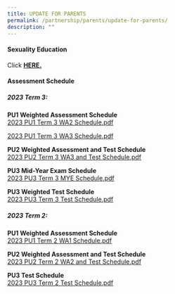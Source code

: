```yaml
---
title: UPDATE FOR PARENTS
permalink: /partnership/parents/update-for-parents/
description: ""
---
```

<h4><strong>Sexuality Education</strong></h4>
<p>Click&nbsp;<a href="/mi-experience/key-programmes/character-and-citizenship-education/sexuality-education" target="_blank" rel="noopener"><strong>HERE.</strong></a></p>
<h4><strong>Assessment Schedule</strong></h4>
<h5><strong>2023 Term 3:</strong></h5>


<p><strong> PU1 Weighted Assessment Schedule <br></strong><a href="/files/2023%20pu1%20term%202%20wa%20schedule.pdf">2023 PU1 Term 3 WA2 Schedule.pdf</a></p>
<a href="/files/2023%20pu1%20term%202%20wa%20schedule.pdf">2023 PU1 Term 3 WA3 Schedule.pdf</a><p></p>



<p><strong> PU2 Weighted Assessment and Test Schedule <br></strong><a href="/files/2023%20pu2%20term%202%20wa%20schedule.pdf">2023 PU2 Term 3 WA3 and Test Schedule.pdf</a></p>

<p><strong>PU3 Mid-Year Exam Schedule <br></strong><a href="/files/2023%20pu3%20term%202%20test%20schedule.pdf">2023 PU3 Term 3 MYE Schedule.pdf</a></p>

<p><strong>PU3 Weighted Test Schedule <br></strong><a href="/files/2023%20pu3%20term%202%20test%20schedule.pdf">2023 PU3 Term 3 Test Schedule.pdf</a></p>




<h5><strong>2023 Term 2:</strong></h5>
<p><strong>PU1 Weighted Assessment Schedule <br></strong><a href="/files/2023%20pu1%20term%202%20wa%20schedule.pdf">2023 PU1 Term 2 WA1 Schedule.pdf</a></p>

<p><strong> PU2 Weighted Assessment and Test Schedule <br></strong><a href="/files/2023%20pu2%20term%202%20wa%20schedule.pdf">2023 PU2 Term 2 WA2 and Test Schedule.pdf</a></p>

<p><strong>PU3 Test Schedule <br></strong><a href="/files/2023%20pu3%20term%202%20test%20schedule.pdf">2023 PU3 Term 2 Test Schedule.pdf</a></p>